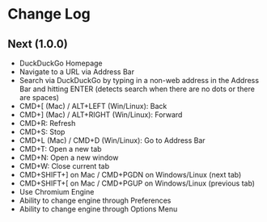 # Change Log

## Next (1.0.0)

- DuckDuckGo Homepage
- Navigate to a URL via Address Bar
- Search via DuckDuckGo by typing in a non-web address in the Address Bar and hitting ENTER (detects search when there are no dots or there are spaces)
- CMD+[ (Mac) / ALT+LEFT (Win/Linux): Back
- CMD+] (Mac) / ALT+RIGHT (Win/Linux): Forward
- CMD+R: Refresh
- CMD+S: Stop
- CMD+L (Mac) / CMD+D (Win/Linux): Go to Address Bar
- CMD+T: Open a new tab
- CMD+N: Open a new window
- CMD+W: Close current tab
- CMD+SHIFT+] on Mac / CMD+PGDN on Windows/Linux (next tab)
- CMD+SHIFT+[ on Mac / CMD+PGUP on Windows/Linux (previous tab)
- Use Chromium Engine
- Ability to change engine through Preferences
- Ability to change engine through Options Menu
